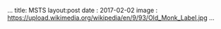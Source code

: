 ...
title: MSTS
layout:post
date : 2017-02-02
image : https://upload.wikimedia.org/wikipedia/en/9/93/Old_Monk_Label.jpg
...
